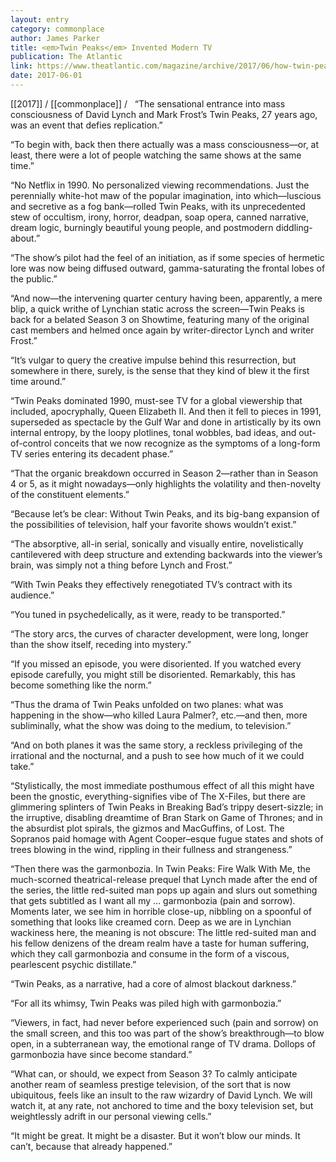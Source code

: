 ```yaml
---
layout: entry
category: commonplace
author: James Parker
title: <em>Twin Peaks</em> Invented Modern TV
publication: The Atlantic
link: https://www.theatlantic.com/magazine/archive/2017/06/how-twin-peaks-invented-modern-television/524493/
date: 2017-06-01
---
```


[[2017]] / [[commonplace]] / 
 
“The sensational entrance into mass consciousness of David Lynch and Mark Frost’s Twin Peaks, 27 years ago, was an event that defies replication.”

“To begin with, back then there actually was a mass consciousness—or, at least, there were a lot of people watching the same shows at the same time.”

“No Netflix in 1990. No personalized viewing recommendations. Just the perennially white-hot maw of the popular imagination, into which—luscious and secretive as a fog bank—rolled Twin Peaks, with its unprecedented stew of occultism, irony, horror, deadpan, soap opera, canned narrative, dream logic, burningly beautiful young people, and postmodern diddling-about.”

“The show’s pilot had the feel of an initiation, as if some species of hermetic lore was now being diffused outward, gamma-saturating the frontal lobes of the public.”

“And now—the intervening quarter century having been, apparently, a mere blip, a quick writhe of Lynchian static across the screen—Twin Peaks is back for a belated Season 3 on Showtime, featuring many of the original cast members and helmed once again by writer-director Lynch and writer Frost.”

“It’s vulgar to query the creative impulse behind this resurrection, but somewhere in there, surely, is the sense that they kind of blew it the first time around.”

“Twin Peaks dominated 1990, must-see TV for a global viewership that included, apocryphally, Queen Elizabeth II. And then it fell to pieces in 1991, superseded as spectacle by the Gulf War and done in artistically by its own internal entropy, by the loopy plotlines, tonal wobbles, bad ideas, and out-of-control conceits that we now recognize as the symptoms of a long-form TV series entering its decadent phase.”

“That the organic breakdown occurred in Season 2—rather than in Season 4 or 5, as it might nowadays—only highlights the volatility and then-novelty of the constituent elements.”

“Because let’s be clear: Without Twin Peaks, and its big-bang expansion of the possibilities of television, half your favorite shows wouldn’t exist.”

“The absorptive, all-in serial, sonically and visually entire, novelistically cantilevered with deep structure and extending backwards into the viewer’s brain, was simply not a thing before Lynch and Frost.”

“With Twin Peaks they effectively renegotiated TV’s contract with its audience.”

“You tuned in psychedelically, as it were, ready to be transported.”

“The story arcs, the curves of character development, were long, longer than the show itself, receding into mystery.”

“If you missed an episode, you were disoriented. If you watched every episode carefully, you might still be disoriented. Remarkably, this has become something like the norm.”

“Thus the drama of Twin Peaks unfolded on two planes: what was happening in the show—who killed Laura Palmer?, etc.—and then, more subliminally, what the show was doing to the medium, to television.”

“And on both planes it was the same story, a reckless privileging of the irrational and the nocturnal, and a push to see how much of it we could take.”

“Stylistically, the most immediate posthumous effect of all this might have been the gnostic, everything-signifies vibe of The X-Files, but there are glimmering splinters of Twin Peaks in Breaking Bad’s trippy desert-sizzle; in the irruptive, disabling dreamtime of Bran Stark on Game of Thrones; and in the absurdist plot spirals, the gizmos and MacGuffins, of Lost. The Sopranos paid homage with Agent Cooper–esque fugue states and shots of trees blowing in the wind, rippling in their fullness and strangeness.”

“Then there was the garmonbozia. In Twin Peaks: Fire Walk With Me, the much-scorned theatrical-release prequel that Lynch made after the end of the series, the little red-suited man pops up again and slurs out something that gets subtitled as I want all my … garmonbozia (pain and sorrow). Moments later, we see him in horrible close-up, nibbling on a spoonful of something that looks like creamed corn. Deep as we are in Lynchian wackiness here, the meaning is not obscure: The little red-suited man and his fellow denizens of the dream realm have a taste for human suffering, which they call garmonbozia and consume in the form of a viscous, pearlescent psychic distillate.”

“Twin Peaks, as a narrative, had a core of almost blackout darkness.”

“For all its whimsy, Twin Peaks was piled high with garmonbozia.”

“Viewers, in fact, had never before experienced such (pain and sorrow) on the small screen, and this too was part of the show’s breakthrough—to blow open, in a subterranean way, the emotional range of TV drama. Dollops of garmonbozia have since become standard.”

“What can, or should, we expect from Season 3? To calmly anticipate another ream of seamless prestige television, of the sort that is now ubiquitous, feels like an insult to the raw wizardry of David Lynch. We will watch it, at any rate, not anchored to time and the boxy television set, but weightlessly adrift in our personal viewing cells.”

“It might be great. It might be a disaster. But it won’t blow our minds. It can’t, because that already happened.”
